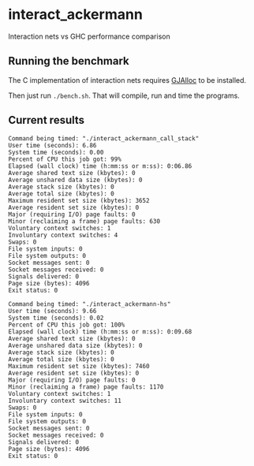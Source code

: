 # interact_ackermann
Interaction nets vs GHC performance comparison

## Running the benchmark

The C implementation of interaction nets requires [GJAlloc](https://github.com/arneg/GJAlloc) to be installed.

Then just run `./bench.sh`. That will compile, run and time the programs.

## Current results

```
Command being timed: "./interact_ackermann_call_stack"
User time (seconds): 6.86
System time (seconds): 0.00
Percent of CPU this job got: 99%
Elapsed (wall clock) time (h:mm:ss or m:ss): 0:06.86
Average shared text size (kbytes): 0
Average unshared data size (kbytes): 0
Average stack size (kbytes): 0
Average total size (kbytes): 0
Maximum resident set size (kbytes): 3652
Average resident set size (kbytes): 0
Major (requiring I/O) page faults: 0
Minor (reclaiming a frame) page faults: 630
Voluntary context switches: 1
Involuntary context switches: 4
Swaps: 0
File system inputs: 0
File system outputs: 0
Socket messages sent: 0
Socket messages received: 0
Signals delivered: 0
Page size (bytes): 4096
Exit status: 0
```

```
Command being timed: "./interact_ackermann-hs"
User time (seconds): 9.66
System time (seconds): 0.02
Percent of CPU this job got: 100%
Elapsed (wall clock) time (h:mm:ss or m:ss): 0:09.68
Average shared text size (kbytes): 0
Average unshared data size (kbytes): 0
Average stack size (kbytes): 0
Average total size (kbytes): 0
Maximum resident set size (kbytes): 7460
Average resident set size (kbytes): 0
Major (requiring I/O) page faults: 0
Minor (reclaiming a frame) page faults: 1170
Voluntary context switches: 1
Involuntary context switches: 11
Swaps: 0
File system inputs: 0
File system outputs: 0
Socket messages sent: 0
Socket messages received: 0
Signals delivered: 0
Page size (bytes): 4096
Exit status: 0
```

